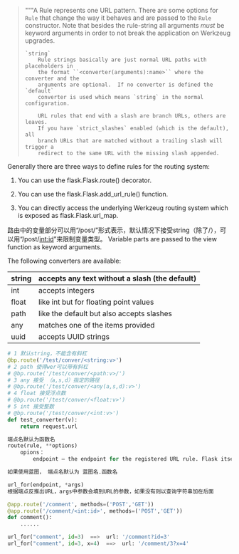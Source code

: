 > """A Rule represents one URL pattern.  There are some options for `Rule`
>     that change the way it behaves and are passed to the `Rule` constructor.
>     Note that besides the rule-string all arguments *must* be keyword arguments
>     in order to not break the application on Werkzeug upgrades.
>
>     `string`
>         Rule strings basically are just normal URL paths with placeholders in
>         the format ``<converter(arguments):name>`` where the converter and the
>         arguments are optional.  If no converter is defined the `default`
>         converter is used which means `string` in the normal configuration.
>    
>         URL rules that end with a slash are branch URLs, others are leaves.
>         If you have `strict_slashes` enabled (which is the default), all
>         branch URLs that are matched without a trailing slash will trigger a
>         redirect to the same URL with the missing slash appended.

Generally there are three ways to define rules for the routing system:

1. You can use the flask.Flask.route() decorator.

2. You can use the flask.Flask.add_url_rule() function.

3. You can directly access the underlying Werkzeug routing system which is exposed as flask.Flask.url_map.

路由中的变量部分可以用“/post/<id>”形式表示，默认情况下接受string（除了/），可以用“/post/<int:id>”来限制变量类型。
Variable parts are passed to the view function as keyword arguments.

The following converters are available:

| string | accepts any text without a slash (the default) |
| ------ | ---------------------------------------------- |
| int    | accepts integers                               |
| float  | like int but for floating point values         |
| path   | like the default but also accepts slashes      |
| any    | matches one of the items provided              |
| uuid   | accepts UUID strings                           |

```python
# 1 默认string，不能含有斜杠
@bp.route('/test/conver/<string:v>')
# 2 path 使得wer可以带有斜杠
# @bp.route('/test/conver/<path:v>/')
# 3 any 接受 （a,s,d）指定的路径
# @bp.route('/test/conver/<any(a,s,d):v>')
# 4 float 接受浮点数
# @bp.route('/test/conver/<float:v>')
# 5 int 接受整数
# @bp.route('/test/conver/<int:v>')
def test_converter(v):
    return request.url
```

```python
端点名默认为函数名
route(rule, **options)
	opions：
		endpoint – the endpoint for the registered URL rule. Flask itself assumes the name of the view function as endpoint

如果使用蓝图， 端点名默认为 蓝图名.函数名
```

```python
url_for(endpoint, *args)
根据端点反推出URL，args中参数会填到URL的参数，如果没有则以查询字符串加在后面

@app.route('/comment', methods=('POST','GET'))
@app.route('/comment/<int:id>', methods=('POST','GET'))
def comment():
    ......

url_for("comment", id=3)  ==>  url: '/comment?id=3'
url_for("comment", id=3, x=4)  ==>  url: '/comment/3?x=4'
```

